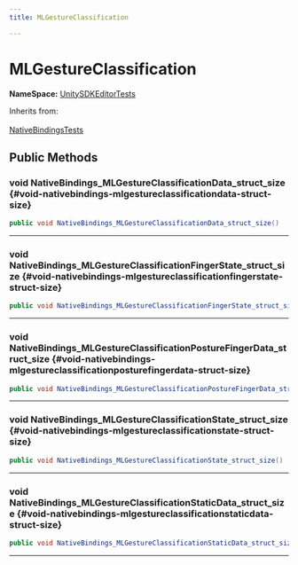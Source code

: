 ```yaml
---
title: MLGestureClassification

---
```


# MLGestureClassification



**NameSpace:** 
[UnitySDKEditorTests](/versioned_docs/version-14-Jun-2023/unity-api/api/UnitySDKEditorTests/UnitySDKEditorTests.md) 





Inherits from: <br></br>[NativeBindingsTests](/versioned_docs/version-14-Jun-2023/unity-api/api/UnitySDKEditorTests/UnitySDKEditorTests.NativeBindingsTests.md)




## Public Methods

### void NativeBindings_MLGestureClassificationData_struct_size {#void-nativebindings-mlgestureclassificationdata-struct-size}

```csharp
public void NativeBindings_MLGestureClassificationData_struct_size()
```






-----------

### void NativeBindings_MLGestureClassificationFingerState_struct_size {#void-nativebindings-mlgestureclassificationfingerstate-struct-size}

```csharp
public void NativeBindings_MLGestureClassificationFingerState_struct_size()
```






-----------

### void NativeBindings_MLGestureClassificationPostureFingerData_struct_size {#void-nativebindings-mlgestureclassificationposturefingerdata-struct-size}

```csharp
public void NativeBindings_MLGestureClassificationPostureFingerData_struct_size()
```






-----------

### void NativeBindings_MLGestureClassificationState_struct_size {#void-nativebindings-mlgestureclassificationstate-struct-size}

```csharp
public void NativeBindings_MLGestureClassificationState_struct_size()
```






-----------

### void NativeBindings_MLGestureClassificationStaticData_struct_size {#void-nativebindings-mlgestureclassificationstaticdata-struct-size}

```csharp
public void NativeBindings_MLGestureClassificationStaticData_struct_size()
```






-----------

